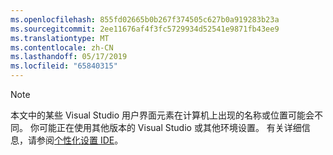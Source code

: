 ```yaml
---
ms.openlocfilehash: 855fd02665b0b267f374505c627b0a919283b23a
ms.sourcegitcommit: 2ee11676af4f3fc5729934d52541e9871fb43ee9
ms.translationtype: MT
ms.contentlocale: zh-CN
ms.lasthandoff: 05/17/2019
ms.locfileid: "65840315"
---
```

> [!NOTE]
> 本文中的某些 Visual Studio 用户界面元素在计算机上出现的名称或位置可能会不同。 你可能正在使用其他版本的 Visual Studio 或其他环境设置。 有关详细信息，请参阅[个性化设置 IDE](../../ide/personalizing-the-visual-studio-ide.md)。
